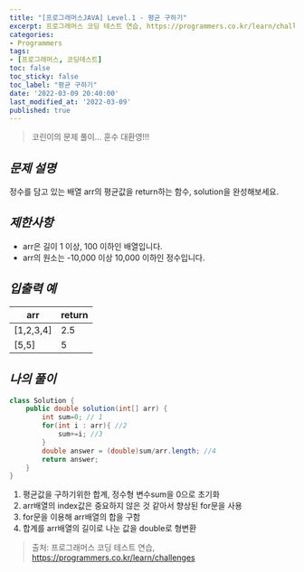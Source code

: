 ```yaml
---
title: "[프로그래머스JAVA] Level.1 - 평균 구하기"
excerpt: 프로그래머스 코딩 테스트 연습, https://programmers.co.kr/learn/challenges
categories:
- Programmers
tags:
- [프로그래머스, 코딩테스트]
toc: false
toc_sticky: false
toc_label: "평균 구하기"
date: '2022-03-09 20:40:00'
last_modified_at: '2022-03-09'
published: true
---
```

> 코린이의 문제 풀이... 훈수 대환영!!!

## _**문제 설명**_

정수를 담고 있는 배열 arr의 평균값을 return하는 함수, solution을 완성해보세요.

## _**제한사항**_

-   arr은 길이 1 이상, 100 이하인 배열입니다.
-   arr의 원소는 -10,000 이상 10,000 이하인 정수입니다.

## _**입출력 예**_

| **arr** | **return** |
| --- | --- |
| \[1,2,3,4\] | 2.5 |
| \[5,5\] | 5 |

## _**나의 풀이**_

```java
class Solution {
    public double solution(int[] arr) {
        int sum=0; // 1
        for(int i : arr){ //2
            sum+=i; //3
        }
        double answer = (double)sum/arr.length; //4
        return answer;
    }
}
```

1.  평균값을 구하기위한 합계, 정수형 변수sum을 0으로 초기화
2.  arr배열의 index값은 중요하지 않은 것 같아서 향상된 for문을 사용
3.  for문을 이용해 arr배열의 합을 구함
4.  합계를 arr배열의 길이로 나눈 값을 double로 형변환 

> 출처: 프로그래머스 코딩 테스트 연습, [https](https://programmers.co.kr/learn/challenges "프로그래머스 코딩 테스트 연습")[://programmers.co.kr/learn/challenges](https://programmers.co.kr/learn/challenges "프로그래머스 코딩 테스트 연습")